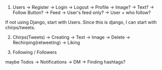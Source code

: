 1. Users
    -> Register
    -> Login
    -> Logout
    -> Profile
        -> Image?
        -> Text?
        -> Follow Button?
    -> Feed
        -> User's feed only?
        -> User + who follow?

If not using Django, start with Users. Since this is django, I can start with chirps/tweets.

2. Chirps(Tweets)
    -> Creating
        -> Text
        -> Image
    -> Delete
    -> Rechirping(retweeting)
    -> Liking

3. Following / Followers

maybe Todos 
    -> Notifications
    -> DM
    -> Finding hashtags?